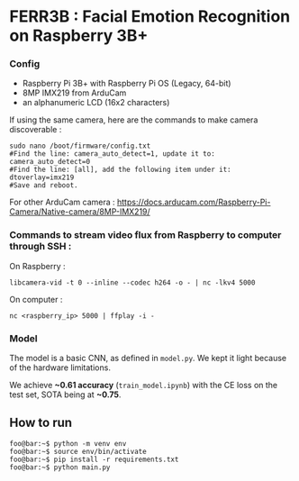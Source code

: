 # FERR3B : Facial Emotion Recognition on Raspberry 3B+

### Config

- Raspberry Pi 3B+ with Raspberry Pi OS (Legacy, 64-bit)
- 8MP IMX219 from ArduCam
- an alphanumeric LCD (16x2 characters)

If using the same camera, here are the commands to make camera discoverable :

```
sudo nano /boot/firmware/config.txt 
#Find the line: camera_auto_detect=1, update it to:
camera_auto_detect=0
#Find the line: [all], add the following item under it:
dtoverlay=imx219
#Save and reboot.
```

For other ArduCam camera : https://docs.arducam.com/Raspberry-Pi-Camera/Native-camera/8MP-IMX219/

### Commands to stream video flux from Raspberry to computer through SSH :

On Raspberry :
```
libcamera-vid -t 0 --inline --codec h264 -o - | nc -lkv4 5000
```
On computer :
```
nc <raspberry_ip> 5000 | ffplay -i -
```
### Model

The model is a basic CNN, as defined in `model.py`. We kept it light because of the hardware limitations.

We achieve **~0.61 accuracy** (`train_model.ipynb`) with the CE loss on the test set, SOTA being at **~0.75**. 

## How to run

```console
foo@bar:~$ python -m venv env
foo@bar:~$ source env/bin/activate
foo@bar:~$ pip install -r requirements.txt
foo@bar:~$ python main.py
```
